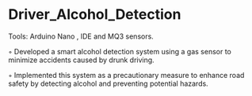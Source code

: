 # Driver_Alcohol_Detection

Tools: Arduino Nano , IDE and MQ3 sensors.

◦ Developed a smart alcohol detection system using a gas sensor to minimize accidents caused by drunk driving.

◦ Implemented this system as a precautionary measure to enhance road safety by detecting alcohol and preventing
potential hazards.
